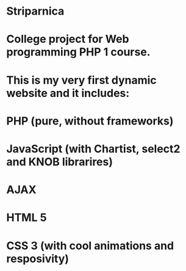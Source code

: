 # Striparnica
# College project for Web programming PHP 1 course. 
# This is my very first dynamic website and it includes: 
# PHP (pure, without frameworks)
# JavaScript (with Chartist, select2 and KNOB librarires)
# AJAX
# HTML 5 
# CSS 3 (with cool animations and resposivity)
